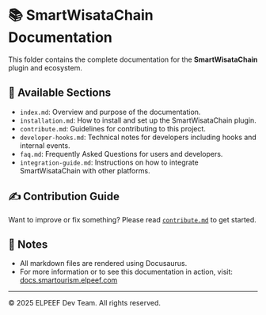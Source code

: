 # 📚 SmartWisataChain Documentation

This folder contains the complete documentation for the **SmartWisataChain** plugin and ecosystem.

## 📁 Available Sections

- `index.md`: Overview and purpose of the documentation.
- `installation.md`: How to install and set up the SmartWisataChain plugin.
- `contribute.md`: Guidelines for contributing to this project.
- `developer-hooks.md`: Technical notes for developers including hooks and internal events.
- `faq.md`: Frequently Asked Questions for users and developers.
- `integration-guide.md`: Instructions on how to integrate SmartWisataChain with other platforms.

## ✍️ Contribution Guide

Want to improve or fix something? Please read [`contribute.md`](./contribute.md) to get started.

## 📌 Notes

- All markdown files are rendered using Docusaurus.
- For more information or to see this documentation in action, visit: [docs.smartourism.elpeef.com](https://docs.smartourism.elpeef.com)

---

© 2025 ELPEEF Dev Team. All rights reserved.
